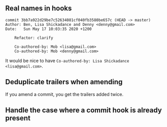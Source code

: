 ## Real names in hooks

```
commit 3bb7a922d29be7c52634081cf040fb3580be657c (HEAD -> master)
Author: Ben, Lisa Shickadance and Denny <denny@gmail.com>
Date:   Sun May 17 10:03:35 2020 +1200

    Refactor: clarify

    Co-authored-by: Mob <lisa@gmail.com>
    Co-authored-by: Mob <denny@gmail.com>
```

It would be nice to have `Co-authored-by: Lisa Shickadance <lisa@gmail.com>`.

## Deduplicate trailers when amending

If you amend a commit, you get the trailers added twice.

## Handle the case where a commit hook is already present
